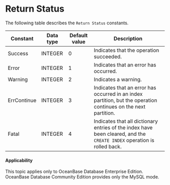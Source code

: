 Return Status
==================================

The following table describes the `Return Status` constants.


| Constant | Data type | Default value | Description |
|-------------|---------|-----|----------------------------------------|
| Success | INTEGER | 0 | Indicates that the operation succeeded. |
| Error | INTEGER | 1 | Indicates that an error has occurred. |
| Warning | INTEGER | 2 | Indicates a warning. |
| ErrContinue | INTEGER | 3 | Indicates that an error has occurred in an index partition, but the operation continues on the next partition. |
| Fatal | INTEGER | 4 | Indicates that all dictionary entries of the index have been cleared, and the `CREATE INDEX` operation is rolled back. |




  <main id="notice" >
    <h4>Applicability</h4>
    <p>This topic applies only to OceanBase Database Enterprise Edition. OceanBase Database Community Edition provides only the MySQL mode. </p>
  </main>